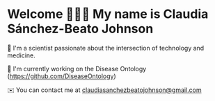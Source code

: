 Welcome 👋🏽💫 My name is Claudia Sánchez-Beato Johnson
==================================================

🧬 I'm a scientist passionate about the intersection of technology and medicine.

🚀 I'm currently working on the Disease Ontology (https://github.com/DiseaseOntology)

✉️  You can contact me at claudiasanchezbeatojohnson@gmail.com

 
                  
